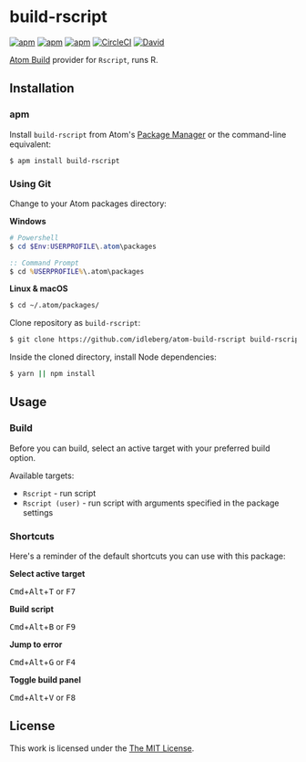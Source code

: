 # build-rscript

[![apm](https://img.shields.io/apm/l/build-rscript.svg?style=flat-square)](https://atom.io/packages/build-rscript)
[![apm](https://img.shields.io/apm/v/build-rscript.svg?style=flat-square)](https://atom.io/packages/build-rscript)
[![apm](https://img.shields.io/apm/dm/build-rscript.svg?style=flat-square)](https://atom.io/packages/build-rscript)
[![CircleCI](https://flat.badgen.net/circleci/github/idleberg/atom-build-rscript)](https://circleci.com/gh/idleberg/atom-build-rscript)
[![David](https://img.shields.io/david/idleberg/atom-build-rscript.svg?style=flat-square)](https://david-dm.org/idleberg/atom-build-rscript)

[Atom Build](https://atombuild.github.io/) provider for `Rscript`, runs R.

## Installation

### apm

Install `build-rscript` from Atom's [Package Manager](http://flight-manual.atom.io/using-atom/sections/atom-packages/) or the command-line equivalent:

`$ apm install build-rscript`

### Using Git

Change to your Atom packages directory:

**Windows**

```powershell
# Powershell
$ cd $Env:USERPROFILE\.atom\packages
```

```cmd
:: Command Prompt
$ cd %USERPROFILE%\.atom\packages
```

**Linux & macOS**

```bash
$ cd ~/.atom/packages/
```

Clone repository as `build-rscript`:

```bash
$ git clone https://github.com/idleberg/atom-build-rscript build-rscript
```

Inside the cloned directory, install Node dependencies:

```bash
$ yarn || npm install
```

## Usage

### Build

Before you can build, select an active target with your preferred build option.

Available targets:

* `Rscript` - run script
* `Rscript (user)` - run script with arguments specified in the package settings

### Shortcuts

Here's a reminder of the default shortcuts you can use with this package:

**Select active target**

<kbd>Cmd</kbd>+<kbd>Alt</kbd>+<kbd>T</kbd> or <kbd>F7</kbd>

**Build script**

<kbd>Cmd</kbd>+<kbd>Alt</kbd>+<kbd>B</kbd> or <kbd>F9</kbd>

**Jump to error**

<kbd>Cmd</kbd>+<kbd>Alt</kbd>+<kbd>G</kbd> or <kbd>F4</kbd>

**Toggle build panel**

<kbd>Cmd</kbd>+<kbd>Alt</kbd>+<kbd>V</kbd> or <kbd>F8</kbd>

## License

This work is licensed under the [The MIT License](LICENSE).
